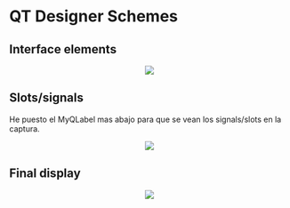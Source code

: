 # QT Designer Schemes

## Interface elements

<p align = "center">
<img = src="https://github.com/RogerCL24/IDI/assets/90930371/bcaee71d-81cf-4cab-bfc5-3633e7bf4ced"/>

</p>

## Slots/signals

He puesto el MyQLabel mas abajo para que se vean los signals/slots en la captura.

<p align = "center">
<img = src="https://github.com/RogerCL24/IDI/assets/90930371/9c4a908c-6994-46de-85fd-1ac090e164bf"/>

</p>




## Final display

<p align = "center">
<img = src="https://github.com/RogerCL24/IDI/assets/90930371/f1630ba4-92f7-495a-b524-b8f6892d5dba"/>

</p>



